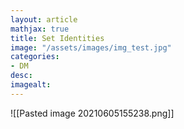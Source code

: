 ```yaml
---
layout: article
mathjax: true
title: Set Identities
image: "/assets/images/img_test.jpg"
categories:
- DM
desc:   
imagealt: 
---
```


![[Pasted image 20210605155238.png]]